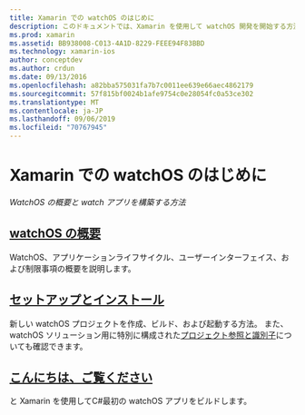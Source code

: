 ```yaml
---
title: Xamarin での watchOS のはじめに
description: このドキュメントでは、Xamarin を使用して watchOS 開発を開始する方法を説明するさまざまなガイドにリンクしています。 リンクされたコンテンツは、watchOS の概要、Xamarin の watchOS サポートをインストールする方法、および初期アプリケーションを構築する方法を示しています。
ms.prod: xamarin
ms.assetid: BB938008-C013-4A1D-8229-FEEE94F83BBD
ms.technology: xamarin-ios
author: conceptdev
ms.author: crdun
ms.date: 09/13/2016
ms.openlocfilehash: a82bba575031fa7b7c0011ee639e66aec4862179
ms.sourcegitcommit: 57f815bf0024b1afe9754c0e28054fc0a53ce302
ms.translationtype: MT
ms.contentlocale: ja-JP
ms.lasthandoff: 09/06/2019
ms.locfileid: "70767945"
---
```

# <a name="getting-started-with-watchos-in-xamarin"></a>Xamarin での watchOS のはじめに

_WatchOS の概要と watch アプリを構築する方法_

## <a name="introduction-to-watchosioswatchosget-startedintro-to-watchosmd"></a>[watchOS の概要](~/ios/watchos/get-started/intro-to-watchos.md)

WatchOS、アプリケーションライフサイクル、ユーザーインターフェイス、および制限事項の概要を説明します。

## <a name="setup--installationioswatchosget-startedinstallationmd"></a>[セットアップとインストール](~/ios/watchos/get-started/installation.md)

新しい watchOS プロジェクトを作成、ビルド、および起動する方法。
また、watchOS ソリューション用に特別に構成された[プロジェクト参照と識別子](~/ios/watchos/get-started/project-references.md)についても確認できます。

## <a name="hello-watchioswatchosget-startedhello-watchmd"></a>[こんにちは、ご覧ください](~/ios/watchos/get-started/hello-watch.md)

と Xamarin を使用してC#最初の watchOS アプリをビルドします。
